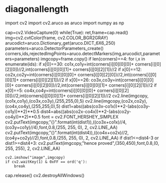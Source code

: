 # diagonallength
import cv2
import cv2.aruco as aruco
import numpy as np

cap=cv2.VideoCapture(0)
while(True):
    ret,frame=cap.read()
    img=cv2.cvtColor(frame, cv2.COLOR_BGR2GRAY)
    arucodict=aruco.Dictionary_get(aruco.DICT_6X6_250)
    parameters=aruco.DetectorParameters_create()
    corners,ids,rejectedImgPoints=aruco.detectMarkers(img,arucodict,parameters=parameters)
    imgcopy=frame.copy()
    if len(corners)==4:
        for i,x in enumerate(ids):
            if x[0]==30:
                co1x,co1y=int(corners[i][0][0][0]+ corners[i][0][2][0])//2,int(corners[i][0][0][1]+ corners[i][0][2][1])//2
            if x[0]==12:
                co2x,co2y=int(corners[i][0][0][0]+ corners[i][0][2][0])//2,int(corners[i][0][0][1]+ corners[i][0][2][1])//2
            if x[0]==26:
                co3x,co3y=int(corners[i][0][0][0]+ corners[i][0][2][0])//2,int(corners[i][0][0][1]+ corners[i][0][2][1])//2
            if x[0]==5:
                co4x,co4y=int(corners[i][0][0][0]+ corners[i][0][2][0])//2,int(corners[i][0][0][1]+ corners[i][0][2][1])//2
        cv2.line(imgcopy,(co1x,co1y),(co3x,co3y),(255,255,0),5)
        cv2.line(imgcopy,(co2x,co2y),(co4x,co4y),(255,255,0),5)
        dist1=abs((abs(co3x-co1x))**2-(abs(co3y-co1y))**2)**0.5
        dist4=abs((abs(co2x-co4x))**2-(abs(co2y-co4y))**2)**0.5
        font = cv2.FONT_HERSHEY_SIMPLEX
        cv2.putText(imgcopy,"{}".format(int(dist1)),((co3x+co1x)//4,(co3y+co1y)//4),font,0.8,(255, 255, 0), 2, cv2.LINE_AA)
        cv2.putText(imgcopy,"{}".format(int(dist4)),((co4x+co2x)//2,(co4y+co2y)//2),font,0.8,(255, 255, 0), 2, cv2.LINE_AA)
        if dist1<=dist4-3 or dist1>=dist4+3:
            cv2.putText(imgcopy,"hence proved",(350,450),font,0.8,(0, 255, 255), 2, cv2.LINE_AA)

    cv2.imshow("image",imgcopy)
    if cv2.waitKey(1) & 0xFF == ord('q'):
        break
cap.release()
cv2.destroyAllWindows()

